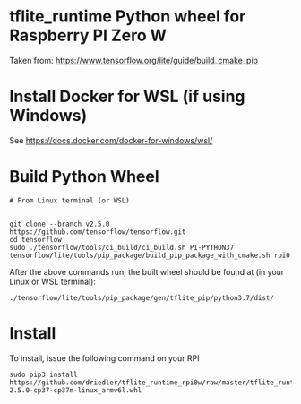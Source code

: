 tflite_runtime Python wheel for Raspberry PI Zero W
=========================================================

Taken from:
https://www.tensorflow.org/lite/guide/build_cmake_pip


# Install Docker for WSL (if using Windows)

See https://docs.docker.com/docker-for-windows/wsl/

# Build Python Wheel

```
# From Linux terminal (or WSL)


git clone --branch v2.5.0  https://github.com/tensorflow/tensorflow.git
cd tensorflow
sudo ./tensorflow/tools/ci_build/ci_build.sh PI-PYTHON37 tensorflow/lite/tools/pip_package/build_pip_package_with_cmake.sh rpi0
```

After the above commands run, the built wheel should be found at (in your Linux or WSL terminal):
```
./tensorflow/lite/tools/pip_package/gen/tflite_pip/python3.7/dist/
```

# Install 

To install, issue the following command on your RPI

```
sudo pip3 install https://github.com/driedler/tflite_runtime_rpi0w/raw/master/tflite_runtime-2.5.0-cp37-cp37m-linux_armv6l.whl
```
